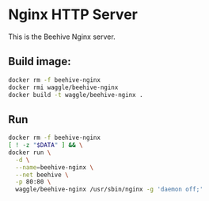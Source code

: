 <!--
waggle_topic=Waggle/Beehive/Service
-->

# Nginx HTTP Server


This is the Beehive Nginx server.

## Build image:
```bash
docker rm -f beehive-nginx
docker rmi waggle/beehive-nginx
docker build -t waggle/beehive-nginx .
```


## Run
```bash
docker rm -f beehive-nginx
[ ! -z "$DATA" ] && \
docker run \
  -d \
  --name=beehive-nginx \
  --net beehive \
  -p 80:80 \
  waggle/beehive-nginx /usr/sbin/nginx -g 'daemon off;'
```
